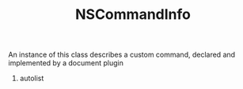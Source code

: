 ﻿---
uid: crmscript_ref_NSCommandInfo
title: NSCommandInfo
intellisense: Void.NSCommandInfo
keywords: NSCommandInfo
so.topic: reference
---

An instance of this class describes a custom command, declared and implemented by a document plugin

1. autolist 

